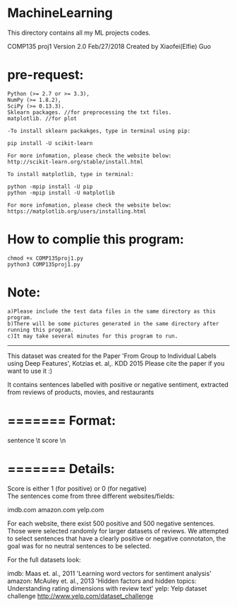 # MachineLearning
This directory contains all my ML projects codes.

COMP135 proj1 Version 2.0 Feb/27/2018
Created by Xiaofei(Elfie) Guo
# pre-request:
	Python (>= 2.7 or >= 3.3),
	NumPy (>= 1.8.2),
	SciPy (>= 0.13.3).
	Sklearn packages. //for preprocessing the txt files.
	matplotlib. //for plot
	
	-To install sklearn packakges, type in terminal using pip:
	
	pip install -U scikit-learn
	
	For more infomation, please check the website below:
	http://scikit-learn.org/stable/install.html
 
	To install matplotlib, type in terminal:
	
	python -mpip install -U pip
	python -mpip install -U matplotlib
	
	For more infomation, please check the website below:
	https://matplotlib.org/users/installing.html
# How to complie this program:
	chmod +x COMP135proj1.py
	python3 COMP135proj1.py
# Note:
	a)Please include the test data files in the same directory as this program.
	b)There will be some pictures generated in the same directory after running this program.
	c)It may take several minutes for this program to run.
  
  
  
 -----------------------------------------------
This dataset was created for the Paper 'From Group to Individual Labels using Deep Features', Kotzias et. al,. KDD 2015
Please cite the paper if you want to use it :)

It contains sentences labelled with positive or negative sentiment, extracted from reviews of products, movies, and restaurants

=======
Format:
=======
sentence \t score \n


=======
Details:
=======
Score is either 1 (for positive) or 0 (for negative)	
The sentences come from three different websites/fields:

imdb.com
amazon.com
yelp.com

For each website, there exist 500 positive and 500 negative sentences. Those were selected randomly for larger datasets of reviews. 
We attempted to select sentences that have a clearly positive or negative connotaton, the goal was for no neutral sentences to be selected.



For the full datasets look:

imdb: Maas et. al., 2011 'Learning word vectors for sentiment analysis'
amazon: McAuley et. al., 2013 'Hidden factors and hidden topics: Understanding rating dimensions with review text'
yelp: Yelp dataset challenge http://www.yelp.com/dataset_challenge
